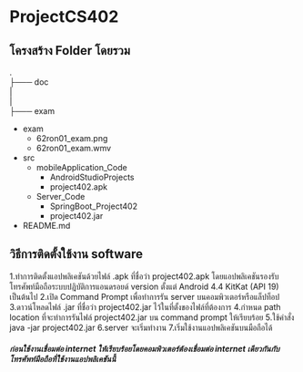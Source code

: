 # ProjectCS402
## โครงสร้าง Folder โดยรวม
.<br />
├─── doc <br/>
|<br/>
|<br/>
├─── exam <br/>
  * exam
      * 62ron01_exam.png
      * 62ron01_exam.wmv
  * src
    * mobileApplication_Code
      * AndroidStudioProjects
      * project402.apk
    * Server_Code
      * SpringBoot_Project402
      * project402.jar
  * README.md    
## วิธีการติดตั้งใช้งาน software
1.ทำการติดตั้งแอปพลิเคชันด้วยไฟล์ .apk ที่ชื่อว่า project402.apk โดยแอปพลิเคชันรองรับโทรศัพท์มือถือระบบปฎิบัติการแอนดรอยด์ version ตั้งแต่ Android 4.4 KitKat (API 19) เป็นต้นไป
2.เปิด Command Prompt เพื่อทำการรัน server บนคอมพิวเตอร์หรือแล็ปท็อป
3.ดาวน์โหลดไฟล์ .jar ที่ชื่อว่า project402.jar ไว้ในที่ตั้งของไฟล์ที่ต้องการ
4.กำหนด path location ที่จะทำการรันไฟล์ project402.jar บน command prompt ให้เรียบร้อย
5.ใช้คำสั่ง java -jar project402.jar
6.server จะเริ่มทำงาน
7.เริ่มใช้งานแอปพลิเคชันบนมือถือได้
##### ก่อนใช้งานเชื่อมต่อ internet ให้เรียบร้อยโดยคอมพิวเตอร์ต้องเชื่อมต่อ internet เดียวกันกับโทรศัพท์มือถือที่ใช้งานแอปพลิเคชันนี้ 
